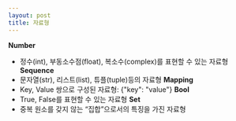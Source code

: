 ```yaml
---
layout: post
title: 자료형
---
```


**Number** 
- 정수(int), 부동소수점(float), 복소수(complex)를 표현할 수 있는 자료형
**Sequence**
- 문자열(str), 리스트(list), 튜플(tuple)등의 자료형
**Mapping**
- Key, Value 쌍으로 구성된 자료형: {"key": "value"}
**Bool**
- True, False를 표현할 수 있는 자료형
**Set**
- 중복 원소를 갖지 않는 “집합”으로서의 특징을 가진 자료형